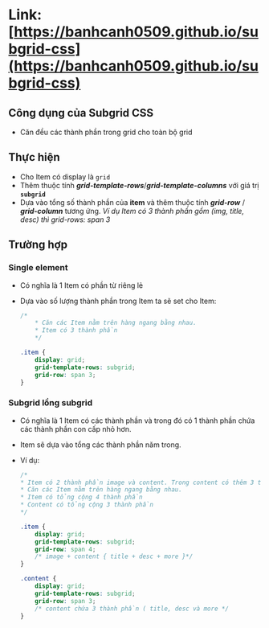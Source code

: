 # Link: [https://banhcanh0509.github.io/subgrid-css](https://banhcanh0509.github.io/subgrid-css)

## Công dụng của Subgrid CSS

-   Căn đều các thành phần trong grid cho toàn bộ grid

## Thực hiện

-   Cho Item có display là `grid`
-   Thêm thuộc tính _**grid-template-rows**_/_**grid-template-columns**_ với giá trị **`subgrid`**
-   Dựa vào tổng số thành phần của **item** và thêm thuộc tính _**grid-row**_ / _**grid-column**_ tương ứng. _Ví dụ Item có 3 thành phần gồm (img, title, desc) thì grid-rows: span 3_

## Trường hợp

### Single element

-   Có nghĩa là 1 Item có phần từ riêng lẻ
-   Dựa vào số lượng thành phần trong Item ta sẽ set cho Item:

    ```css
    /*
        * Căn các Item nằm trên hàng ngang bằng nhau.
        * Item có 3 thành phần
        */

    .item {
        display: grid;
        grid-template-rows: subgrid;
        grid-row: span 3;
    }
    ```

### Subgrid lồng subgrid

-   Có nghĩa là 1 Item có các thành phần và trong đó có 1 thành phần chứa các thành phần con cấp nhỏ hơn.
-   Item sẽ dựa vào tổng các thành phần năm trong.
-   Ví dụ:

    ```css
    /*
    * Item có 2 thành phần image và content. Trong content có thêm 3 thành phần là title, desc và more.
    * Căn các Item nằm trên hàng ngang bằng nhau.
    * Item có tổng cộng 4 thành phần
    * Content có tổng cộng 3 thành phần
    */

    .item {
        display: grid;
        grid-template-rows: subgrid;
        grid-row: span 4;
        /* image + content { title + desc + more }*/
    }

    .content {
        display: grid;
        grid-template-rows: subgrid;
        grid-row: span 3;
        /* content chứa 3 thành phần ( title, desc và more */
    }
    ```
